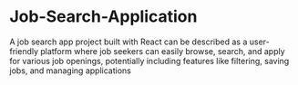 # Job-Search-Application
A job search app project built with React can be described as a user-friendly platform where job seekers can easily browse, search, and apply for various job openings, potentially including features like filtering, saving jobs, and managing applications
